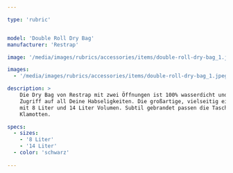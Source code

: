 ```yaml
---

type: 'rubric'


model: 'Double Roll Dry Bag'
manufacturer: 'Restrap'

image: '/media/images/rubrics/accessories/items/double-roll-dry-bag_1.jpeg'

images:
  - '/media/images/rubrics/accessories/items/double-roll-dry-bag_1.jpeg'

description: >
    Die Dry Bag von Restrap mit zwei Öffnungen ist 100% wasserdicht und ermöglicht einfachen 
    Zugriff auf all Deine Habseligkeiten. Die großartige, vielseitig einsetzbare Dry Bag von Restrap haben wir 
    mit 8 Liter und 14 Liter Volumen. Subtil gebrandet passen die Taschen an jedes Rad und zu allen 
    Klamotten.

specs:
  - sizes:
    - '8 Liter'
    - '14 Liter'
  - color: 'schwarz'
    
---
```

